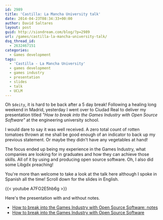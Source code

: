 ```yaml
---
id: 2989
title: 'Castilla: La Mancha University talk'
date: 2014-04-23T08:34:33+00:00
author: David Saltares
layout: post
guid: http://siondream.com/blog/?p=2989
url: /games/castilla-la-mancha-university-talk/
dsq_thread_id:
  - 2632467151
categories:
  - Games development
tags:
  - 'Castilla - La Mancha University'
  - games development
  - games industry
  - presentation
  - slides
  - talk
  - UCLM
---
```

Oh `$deity`, it is hard to be back after a 5 day break! Following a healing long weekend in Madrid, yesterday I went over to Ciudad Real to deliver my presentation titled _"How to break into the Games Industry with Open Source Software"_ at the engineering university school.

I would dare to say it was well received. A zero total count of rotten tomatoes thrown at me shall be good enough of an indicator to back up my previous statement. Or maybe they didn't have any vegetables at hand!

The focus ended up being my experience in the Games Industry, what companies are looking for in graduates and how they can achieve those skills. All of it by using and producing open source software. Oh, I also did some Libgdx preaching!

You're more than welcome to take a look at the talk here although I spoke in Spanish all the time! Scroll down for the slides in English.

{{< youtube A7FO2E5hb6g >}}

Here's the presentation with and without notes.

  * [How to break into the Games Industry with Open Source Software: notes](/docs/uclm-talk.pdf)
  * [How to break into the Games Industry with Open Source Software](/docs/uclm-talk-no-notes.pdf)